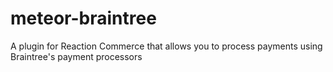 # meteor-braintree
A plugin for Reaction Commerce that allows you to process payments using Braintree's payment processors

